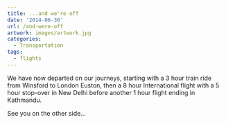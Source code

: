 ```yaml
---
title: ...and we're off
date: '2014-06-30'
url: /and-were-off
artwork: images/artwork.jpg
categories:
  - Transportation
tags:
  - flights
---
```


We have now departed on our journeys, starting with a 3 hour train ride from Winsford to London Euston, then a 8 hour International flight with a 5 hour stop-over in New Delhi before another 1 hour flight ending in Kathmandu.

See you on the other side...
